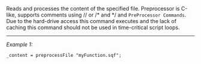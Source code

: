 Reads and processes the content of the specified file. Preprocessor is C-like, supports comments using // or /* and */ and `PreProcessor Commands`. Due to the hard-drive access this command executes and the lack of caching this command should not be used in time-critical script loops.


---
*Example 1:*
```sqf
_content = preprocessFile "myFunction.sqf";
```